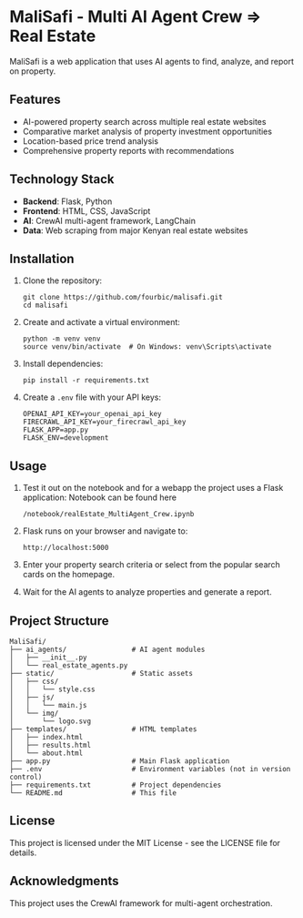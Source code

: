 # MaliSafi - Multi AI Agent Crew => Real Estate

MaliSafi is a web application that uses AI agents to find, analyze, and report on property.
## Features

- AI-powered property search across multiple real estate websites
- Comparative market analysis of property investment opportunities
- Location-based price trend analysis
- Comprehensive property reports with recommendations

## Technology Stack

- **Backend**: Flask, Python
- **Frontend**: HTML, CSS, JavaScript
- **AI**: CrewAI multi-agent framework, LangChain
- **Data**: Web scraping from major Kenyan real estate websites

## Installation

1. Clone the repository:
   ```
   git clone https://github.com/fourbic/malisafi.git
   cd malisafi
   ```

2. Create and activate a virtual environment:
   ```
   python -m venv venv
   source venv/bin/activate  # On Windows: venv\Scripts\activate
   ```

3. Install dependencies:
   ```
   pip install -r requirements.txt
   ```

4. Create a `.env` file with your API keys:
   ```
   OPENAI_API_KEY=your_openai_api_key
   FIRECRAWL_API_KEY=your_firecrawl_api_key
   FLASK_APP=app.py
   FLASK_ENV=development
   ```

## Usage

1. Test it out on the notebook and for a webapp the project uses a Flask application:
   Notebook can be found here 
   ```
   /notebook/realEstate_MultiAgent_Crew.ipynb
   ```

2. Flask runs on your browser and navigate to:
   ```
   http://localhost:5000
   ```

3. Enter your property search criteria or select from the popular search cards on the homepage.

4. Wait for the AI agents to analyze properties and generate a report.

## Project Structure

```
MaliSafi/
├── ai_agents/                # AI agent modules
│   ├── __init__.py
│   └── real_estate_agents.py
├── static/                   # Static assets
│   ├── css/
│   │   └── style.css
│   ├── js/
│   │   └── main.js
│   └── img/
│       └── logo.svg
├── templates/                # HTML templates
│   ├── index.html
│   ├── results.html
│   └── about.html
├── app.py                    # Main Flask application
├── .env                      # Environment variables (not in version control)
├── requirements.txt          # Project dependencies
└── README.md                 # This file
```

## License

This project is licensed under the MIT License - see the LICENSE file for details.

## Acknowledgments

This project uses the CrewAI framework for multi-agent orchestration.